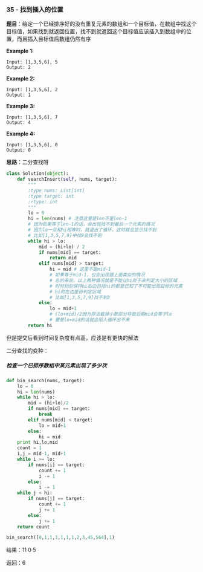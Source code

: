 ### 35 - 找到插入的位置

**题目**：给定一个已经排序好的没有重复元素的数组和一个目标值，在数组中找这个目标值，如果找到就返回位置，找不到就返回这个目标值应该插入到数组中的位置，而且插入目标值后数组仍然有序

**Example 1:**

```
Input: [1,3,5,6], 5
Output: 2
```

**Example 2:**

```
Input: [1,3,5,6], 2
Output: 1
```

**Example 3:**

```
Input: [1,3,5,6], 7
Output: 4
```

**Example 4:**

```
Input: [1,3,5,6], 0
Output: 0
```

**思路**：二分查找呀

```python
class Solution(object):
    def searchInsert(self, nums, target):
        """
        :type nums: List[int]
        :type target: int
        :rtype: int
        """
        lo = 0
        hi = len(nums) # 注意这里是len不是len-1
        # 因为如果等于len-1的话，会出现找不到最后一个元素的情况
        # 因为lo一旦和hi相等时，就退出了循环，这时就会显示找不到
        # 比如[1,3,5,7,9]中找9会找不到
        while hi > lo:
            mid = (hi+lo) / 2
            if nums[mid] == target:
                return mid
            elif nums[mid] > target:
                hi = mid # 这里不是mid-1
                # 如果等于mid-1，也会出现跟上面类似的情况
                # 总的来说，以上两种情况就是不能让hi处于未判定大小的区域
                # 时时刻刻保持hi右边包括hi的都是已知了不可能出现目标的元素
                # hi的左边是待判定区域
                # 比如[1,3,5,7,9]找不到3
            else:
                lo = mid+1
                # (lo+mid)/2因为除法截掉小数部分导致后期mid会等于lo
                # 要是lo=mid的话就会陷入循环出不来
        return hi
```

但是提交后看到时间复杂度有点高，应该是有更快的解法

二分查找的变种：

##### 检查一个已排序数组中某元素出现了多少次

```python
def bin_search(nums, target):
    lo = 0
    hi = len(nums)
    while hi > lo:
        mid = (hi+lo)/2
        if nums[mid] == target:
            break
        elif nums[mid] < target:
            lo = mid+1
        else:
            hi = mid
    print hi,lo,mid
    count = 1
    i,j = mid-1, mid+1
    while i >= lo:
        if nums[i] == target:
            count += 1
            i -= 1
        else:
            i -= 1
    while j < hi:
        if nums[j] == target:
            count += 1
            j += 1
        else:
            j += 1
    return count

bin_search([0,1,1,1,1,1,1,2,3,45,564],1)
```

结果：11 0 5

返回：6

